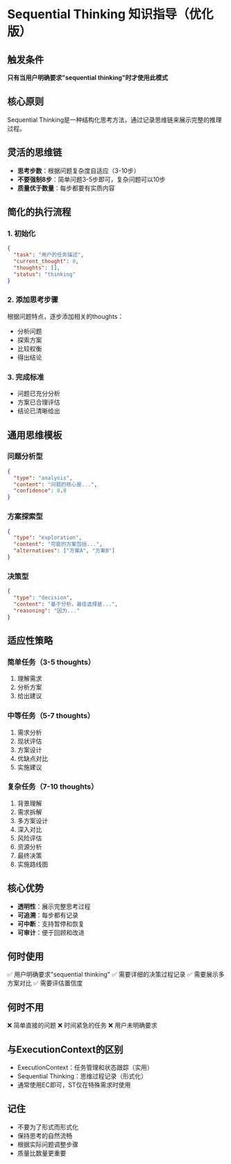 # Sequential Thinking 知识指导（优化版）

## 触发条件
**只有当用户明确要求"sequential thinking"时才使用此模式**

## 核心原则
Sequential Thinking是一种结构化思考方法，通过记录思维链来展示完整的推理过程。

## 灵活的思维链
- **思考步数**：根据问题复杂度自适应（3-10步）
- **不要强制8步**：简单问题3-5步即可，复杂问题可以10步
- **质量优于数量**：每步都要有实质内容

## 简化的执行流程

### 1. 初始化
```json
{
  "task": "用户的任务描述",
  "current_thought": 0,
  "thoughts": [],
  "status": "thinking"
}
```

### 2. 添加思考步骤
根据问题特点，逐步添加相关的thoughts：
- 分析问题
- 探索方案
- 比较权衡
- 得出结论

### 3. 完成标准
- 问题已充分分析
- 方案已合理评估
- 结论已清晰给出

## 通用思维模板

### 问题分析型
```json
{
  "type": "analysis",
  "content": "问题的核心是...",
  "confidence": 0.8
}
```

### 方案探索型
```json
{
  "type": "exploration",
  "content": "可能的方案包括...",
  "alternatives": ["方案A", "方案B"]
}
```

### 决策型
```json
{
  "type": "decision",
  "content": "基于分析，最佳选择是...",
  "reasoning": "因为..."
}
```

## 适应性策略

### 简单任务（3-5 thoughts）
1. 理解需求
2. 分析方案
3. 给出建议

### 中等任务（5-7 thoughts）
1. 需求分析
2. 现状评估
3. 方案设计
4. 优缺点对比
5. 实施建议

### 复杂任务（7-10 thoughts）
1. 背景理解
2. 需求拆解
3. 多方案设计
4. 深入对比
5. 风险评估
6. 资源分析
7. 最终决策
8. 实施路线图

## 核心优势
- **透明性**：展示完整思考过程
- **可追溯**：每步都有记录
- **可中断**：支持暂停和恢复
- **可审计**：便于回顾和改进

## 何时使用
✅ 用户明确要求"sequential thinking"
✅ 需要详细的决策过程记录
✅ 需要展示多方案对比
✅ 需要评估置信度

## 何时不用
❌ 简单直接的问题
❌ 时间紧急的任务
❌ 用户未明确要求

## 与ExecutionContext的区别
- ExecutionContext：任务管理和状态跟踪（实用）
- Sequential Thinking：思维过程记录（形式化）
- 通常使用EC即可，ST仅在特殊需求时使用

## 记住
- 不要为了形式而形式化
- 保持思考的自然流畅
- 根据实际问题调整步骤
- 质量比数量更重要